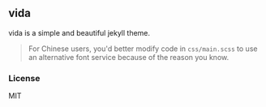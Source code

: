 vida
---------

vida is a simple and beautiful jekyll theme.

> For Chinese users, you'd better modify code in `css/main.scss` to use an alternative font service because of the reason you know.

### License

MIT
